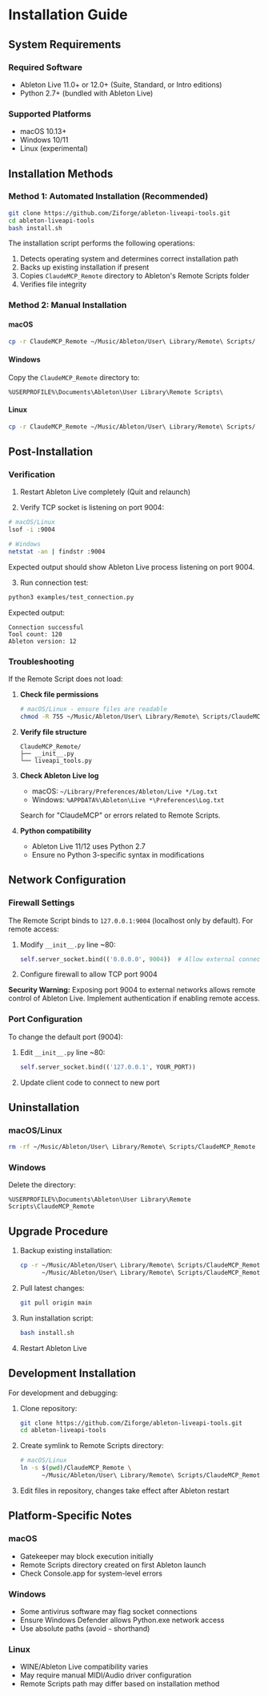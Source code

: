 # Installation Guide

## System Requirements

### Required Software
- Ableton Live 11.0+ or 12.0+ (Suite, Standard, or Intro editions)
- Python 2.7+ (bundled with Ableton Live)

### Supported Platforms
- macOS 10.13+
- Windows 10/11
- Linux (experimental)

## Installation Methods

### Method 1: Automated Installation (Recommended)

```bash
git clone https://github.com/Ziforge/ableton-liveapi-tools.git
cd ableton-liveapi-tools
bash install.sh
```

The installation script performs the following operations:
1. Detects operating system and determines correct installation path
2. Backs up existing installation if present
3. Copies `ClaudeMCP_Remote` directory to Ableton's Remote Scripts folder
4. Verifies file integrity

### Method 2: Manual Installation

#### macOS

```bash
cp -r ClaudeMCP_Remote ~/Music/Ableton/User\ Library/Remote\ Scripts/
```

#### Windows

Copy the `ClaudeMCP_Remote` directory to:
```
%USERPROFILE%\Documents\Ableton\User Library\Remote Scripts\
```

#### Linux

```bash
cp -r ClaudeMCP_Remote ~/Music/Ableton/User\ Library/Remote\ Scripts/
```

## Post-Installation

### Verification

1. Restart Ableton Live completely (Quit and relaunch)

2. Verify TCP socket is listening on port 9004:

```bash
# macOS/Linux
lsof -i :9004

# Windows
netstat -an | findstr :9004
```

Expected output should show Ableton Live process listening on port 9004.

3. Run connection test:

```bash
python3 examples/test_connection.py
```

Expected output:
```
Connection successful
Tool count: 120
Ableton version: 12
```

### Troubleshooting

If the Remote Script does not load:

1. **Check file permissions**
   ```bash
   # macOS/Linux - ensure files are readable
   chmod -R 755 ~/Music/Ableton/User\ Library/Remote\ Scripts/ClaudeMCP_Remote
   ```

2. **Verify file structure**
   ```
   ClaudeMCP_Remote/
   ├── __init__.py
   └── liveapi_tools.py
   ```

3. **Check Ableton Live log**
   - macOS: `~/Library/Preferences/Ableton/Live */Log.txt`
   - Windows: `%APPDATA%\Ableton\Live *\Preferences\Log.txt`

   Search for "ClaudeMCP" or errors related to Remote Scripts.

4. **Python compatibility**
   - Ableton Live 11/12 uses Python 2.7
   - Ensure no Python 3-specific syntax in modifications

## Network Configuration

### Firewall Settings

The Remote Script binds to `127.0.0.1:9004` (localhost only by default). For remote access:

1. Modify `__init__.py` line ~80:
   ```python
   self.server_socket.bind(('0.0.0.0', 9004))  # Allow external connections
   ```

2. Configure firewall to allow TCP port 9004

**Security Warning:** Exposing port 9004 to external networks allows remote control of Ableton Live. Implement authentication if enabling remote access.

### Port Configuration

To change the default port (9004):

1. Edit `__init__.py` line ~80:
   ```python
   self.server_socket.bind(('127.0.0.1', YOUR_PORT))
   ```

2. Update client code to connect to new port

## Uninstallation

### macOS/Linux
```bash
rm -rf ~/Music/Ableton/User\ Library/Remote\ Scripts/ClaudeMCP_Remote
```

### Windows
Delete the directory:
```
%USERPROFILE%\Documents\Ableton\User Library\Remote Scripts\ClaudeMCP_Remote
```

## Upgrade Procedure

1. Backup existing installation:
   ```bash
   cp -r ~/Music/Ableton/User\ Library/Remote\ Scripts/ClaudeMCP_Remote \
         ~/Music/Ableton/User\ Library/Remote\ Scripts/ClaudeMCP_Remote.backup
   ```

2. Pull latest changes:
   ```bash
   git pull origin main
   ```

3. Run installation script:
   ```bash
   bash install.sh
   ```

4. Restart Ableton Live

## Development Installation

For development and debugging:

1. Clone repository:
   ```bash
   git clone https://github.com/Ziforge/ableton-liveapi-tools.git
   cd ableton-liveapi-tools
   ```

2. Create symlink to Remote Scripts directory:
   ```bash
   # macOS/Linux
   ln -s $(pwd)/ClaudeMCP_Remote \
         ~/Music/Ableton/User\ Library/Remote\ Scripts/ClaudeMCP_Remote
   ```

3. Edit files in repository, changes take effect after Ableton restart

## Platform-Specific Notes

### macOS
- Gatekeeper may block execution initially
- Remote Scripts directory created on first Ableton launch
- Check Console.app for system-level errors

### Windows
- Some antivirus software may flag socket connections
- Ensure Windows Defender allows Python.exe network access
- Use absolute paths (avoid `~` shorthand)

### Linux
- WINE/Ableton Live compatibility varies
- May require manual MIDI/Audio driver configuration
- Remote Scripts path may differ based on installation method

